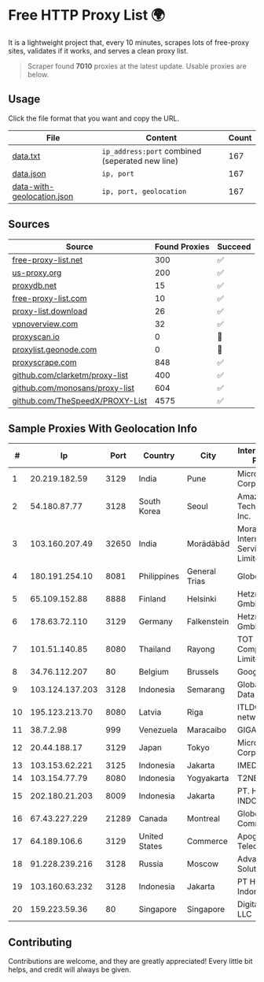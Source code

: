 
# Free HTTP Proxy List 🌍

It is a lightweight project that, every 10 minutes, scrapes lots of free-proxy sites, validates if it works, and serves a clean proxy list.


> Scraper found **7010** proxies at the latest update. Usable proxies are below.

## Usage

Click the file format that you want and copy the URL.


|File|Content|Count|
|----|-------|-----|
|[data.txt](https://raw.githubusercontent.com/themiralay/Proxy-List-World/master/data.txt)|`ip_address:port` combined (seperated new line)|167|
|[data.json](https://raw.githubusercontent.com/themiralay/Proxy-List-World/master/data.json)|`ip, port`|167|
|[data-with-geolocation.json](https://raw.githubusercontent.com/themiralay/Proxy-List-World/master/data-with-geolocation.json)|`ip, port, geolocation`|167|

## Sources

|Source|Found Proxies|Succeed|
|------|-------------|-------|
|[free-proxy-list.net](https://free-proxy-list.net)|300|✅|
|[us-proxy.org](https://www.us-proxy.org)|200|✅|
|[proxydb.net](http://proxydb.net)|15|✅|
|[free-proxy-list.com](https://free-proxy-list.com/?page=&port=&type%5B%5D=http&type%5B%5D=https&up_time=0&search=Search)|10|✅|
|[proxy-list.download](https://www.proxy-list.download/HTTP)|26|✅|
|[vpnoverview.com](https://vpnoverview.com/privacy/anonymous-browsing/free-proxy-servers)|32|✅|
|[proxyscan.io](https://www.proxyscan.io)|0|🚫|
|[proxylist.geonode.com](https://proxylist.geonode.com/api/proxy-list?limit=300&page=1&sort_by=lastChecked&sort_type=desc&protocols=http,https)|0|🚫|
|[proxyscrape.com](https://api.proxyscrape.com/v2/?request=displayproxies&protocol=http&timeout=10000&country=all&ssl=all&anonymity=all)|848|✅|
|[github.com/clarketm/proxy-list](https://raw.githubusercontent.com/clarketm/proxy-list/master/proxy-list-raw.txt)|400|✅|
|[github.com/monosans/proxy-list](https://raw.githubusercontent.com/monosans/proxy-list/main/proxies/http.txt)|604|✅|
|[github.com/TheSpeedX/PROXY-List](https://raw.githubusercontent.com/TheSpeedX/PROXY-List/master/http.txt)|4575|✅|


## Sample Proxies With Geolocation Info

|#|Ip|Port|Country|City|Internet Service Provider|
|-|--|----|-------|----|-------------------------|
|1|20.219.182.59|3129|India|Pune|Microsoft Corporation|
|2|54.180.87.77|3128|South Korea|Seoul|Amazon Technologies Inc.|
|3|103.160.207.49|32650|India|Morādābād|Moradabad Internet Services Private Limited|
|4|180.191.254.10|8081|Philippines|General Trias|Globe Telecom|
|5|65.109.152.88|8888|Finland|Helsinki|Hetzner Online GmbH|
|6|178.63.72.110|3129|Germany|Falkenstein|Hetzner Online GmbH|
|7|101.51.140.85|8080|Thailand|Rayong|TOT Public Company Limited|
|8|34.76.112.207|80|Belgium|Brussels|Google LLC|
|9|103.124.137.203|3128|Indonesia|Semarang|Global Media Data Prima|
|10|195.123.213.70|8080|Latvia|Riga|ITLDC Latvia network|
|11|38.7.2.98|999|Venezuela|Maracaibo|GIGAPOP, C.A.|
|12|20.44.188.17|3129|Japan|Tokyo|Microsoft Corporation|
|13|103.153.62.221|3125|Indonesia|Jakarta|IMEDIANET|
|14|103.154.77.79|8080|Indonesia|Yogyakarta|T2NET|
|15|202.180.21.203|8009|Indonesia|Jakarta|PT. HIPERNET INDODATA|
|16|67.43.227.229|21289|Canada|Montreal|GloboTech Communications|
|17|64.189.106.6|3129|United States|Commerce|Apogee Telecom Inc.|
|18|91.228.239.216|3128|Russia|Moscow|Advanced Solutions LLC|
|19|103.160.63.232|3128|Indonesia|Jakarta|PT Herza Digital Indonesia|
|20|159.223.59.36|80|Singapore|Singapore|DigitalOcean, LLC|



## Contributing

Contributions are welcome, and they are greatly appreciated! Every
little bit helps, and credit will always be given.

